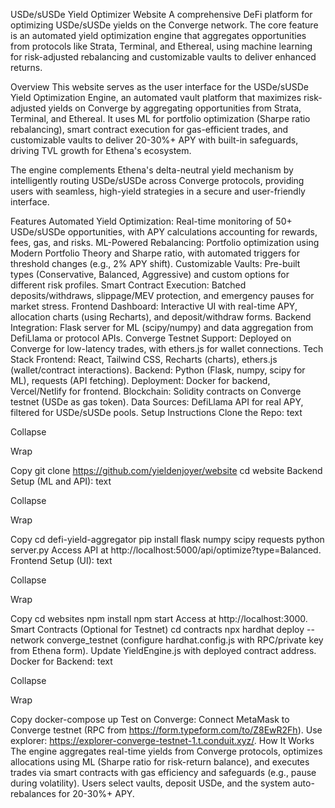 USDe/sUSDe Yield Optimizer Website
A comprehensive DeFi platform for optimizing USDe/sUSDe yields on the Converge network. The core feature is an automated yield optimization engine that aggregates opportunities from protocols like Strata, Terminal, and Ethereal, using machine learning for risk-adjusted rebalancing and customizable vaults to deliver enhanced returns.

Overview
This website serves as the user interface for the USDe/sUSDe Yield Optimization Engine, an automated vault platform that maximizes risk-adjusted yields on Converge by aggregating opportunities from Strata, Terminal, and Ethereal. It uses ML for portfolio optimization (Sharpe ratio rebalancing), smart contract execution for gas-efficient trades, and customizable vaults to deliver 20-30%+ APY with built-in safeguards, driving TVL growth for Ethena's ecosystem.

The engine complements Ethena's delta-neutral yield mechanism by intelligently routing USDe/sUSDe across Converge protocols, providing users with seamless, high-yield strategies in a secure and user-friendly interface.

Features
Automated Yield Optimization: Real-time monitoring of 50+ USDe/sUSDe opportunities, with APY calculations accounting for rewards, fees, gas, and risks.
ML-Powered Rebalancing: Portfolio optimization using Modern Portfolio Theory and Sharpe ratio, with automated triggers for threshold changes (e.g., 2% APY shift).
Customizable Vaults: Pre-built types (Conservative, Balanced, Aggressive) and custom options for different risk profiles.
Smart Contract Execution: Batched deposits/withdraws, slippage/MEV protection, and emergency pauses for market stress.
Frontend Dashboard: Interactive UI with real-time APY, allocation charts (using Recharts), and deposit/withdraw forms.
Backend Integration: Flask server for ML (scipy/numpy) and data aggregation from DefiLlama or protocol APIs.
Converge Testnet Support: Deployed on Converge for low-latency trades, with ethers.js for wallet connections.
Tech Stack
Frontend: React, Tailwind CSS, Recharts (charts), ethers.js (wallet/contract interactions).
Backend: Python (Flask, numpy, scipy for ML), requests (API fetching).
Deployment: Docker for backend, Vercel/Netlify for frontend.
Blockchain: Solidity contracts on Converge testnet (USDe as gas token).
Data Sources: DefiLlama API for real APY, filtered for USDe/sUSDe pools.
Setup Instructions
Clone the Repo:
text

Collapse

Wrap

Copy
git clone https://github.com/yieldenjoyer/website
cd website
Backend Setup (ML and API):
text

Collapse

Wrap

Copy
cd defi-yield-aggregator
pip install flask numpy scipy requests
python server.py
Access API at http://localhost:5000/api/optimize?type=Balanced.
Frontend Setup (UI):
text

Collapse

Wrap

Copy
cd websites
npm install
npm start
Access at http://localhost:3000.
Smart Contracts (Optional for Testnet)
cd contracts
npx hardhat deploy --network converge_testnet (configure hardhat.config.js with RPC/private key from Ethena form).
Update YieldEngine.js with deployed contract address.
Docker for Backend:
text

Collapse

Wrap

Copy
docker-compose up
Test on Converge:
Connect MetaMask to Converge testnet (RPC from https://form.typeform.com/to/Z8EwR2Fh).
Use explorer: https://explorer-converge-testnet-1.t.conduit.xyz/.
How It Works
The engine aggregates real-time yields from Converge protocols, optimizes allocations using ML (Sharpe ratio for risk-return balance), and executes trades via smart contracts with gas efficiency and safeguards (e.g., pause during volatility). Users select vaults, deposit USDe, and the system auto-rebalances for 20-30%+ APY.
